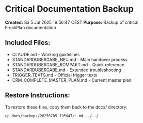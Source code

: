 # Critical Documentation Backup

**Created:** Sa  5 Jul 2025 19:56:47 CEST
**Purpose:** Backup of critical FreshPlan documentation

## Included Files:
- CLAUDE.md - Working guidelines
- STANDARDUBERGABE_NEU.md - Main handover process
- STANDARDUBERGABE_KOMPAKT.md - Quick reference
- STANDARDUBERGABE.md - Extended troubleshooting
- TRIGGER_TEXTS.md - Official trigger texts
- CRM_COMPLETE_MASTER_PLAN.md - Current master plan

## Restore Instructions:
To restore these files, copy them back to the docs/ directory:
```bash
cp docs/backups/20250705_195647/*.md ../../
```
